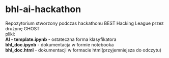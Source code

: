 # bhl-ai-hackathon
Repozytorium stworzony podczas hackathonu BEST Hacking League przez drużynę GHOST  
pliki:  
**AI - template.ipynb** - ostateczna forma klasyfikatora  
**bhl_doc.ipynb** - dokumentacja w formie notebooka  
**bhl_doc.html** - dokumentacji w formacie html(przyjemniejsza do odczytu)  
